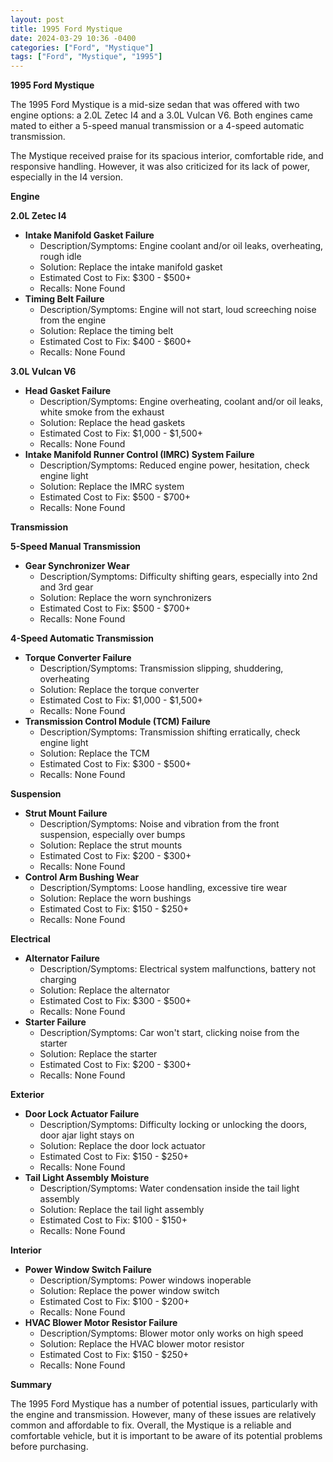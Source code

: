 ```yaml
---
layout: post
title: 1995 Ford Mystique
date: 2024-03-29 10:36 -0400
categories: ["Ford", "Mystique"]
tags: ["Ford", "Mystique", "1995"]
---
```

**1995 Ford Mystique**

The 1995 Ford Mystique is a mid-size sedan that was offered with two engine options: a 2.0L Zetec I4 and a 3.0L Vulcan V6. Both engines came mated to either a 5-speed manual transmission or a 4-speed automatic transmission.

The Mystique received praise for its spacious interior, comfortable ride, and responsive handling. However, it was also criticized for its lack of power, especially in the I4 version.

**Engine**

**2.0L Zetec I4**

* **Intake Manifold Gasket Failure**
    * Description/Symptoms: Engine coolant and/or oil leaks, overheating, rough idle
    * Solution: Replace the intake manifold gasket
    * Estimated Cost to Fix: $300 - $500+
    * Recalls: None Found
* **Timing Belt Failure**
    * Description/Symptoms: Engine will not start, loud screeching noise from the engine
    * Solution: Replace the timing belt
    * Estimated Cost to Fix: $400 - $600+
    * Recalls: None Found

**3.0L Vulcan V6**

* **Head Gasket Failure**
    * Description/Symptoms: Engine overheating, coolant and/or oil leaks, white smoke from the exhaust
    * Solution: Replace the head gaskets
    * Estimated Cost to Fix: $1,000 - $1,500+
    * Recalls: None Found
* **Intake Manifold Runner Control (IMRC) System Failure**
    * Description/Symptoms: Reduced engine power, hesitation, check engine light
    * Solution: Replace the IMRC system
    * Estimated Cost to Fix: $500 - $700+
    * Recalls: None Found

**Transmission**

**5-Speed Manual Transmission**

* **Gear Synchronizer Wear**
    * Description/Symptoms: Difficulty shifting gears, especially into 2nd and 3rd gear
    * Solution: Replace the worn synchronizers
    * Estimated Cost to Fix: $500 - $700+
    * Recalls: None Found

**4-Speed Automatic Transmission**

* **Torque Converter Failure**
    * Description/Symptoms: Transmission slipping, shuddering, overheating
    * Solution: Replace the torque converter
    * Estimated Cost to Fix: $1,000 - $1,500+
    * Recalls: None Found
* **Transmission Control Module (TCM) Failure**
    * Description/Symptoms: Transmission shifting erratically, check engine light
    * Solution: Replace the TCM
    * Estimated Cost to Fix: $300 - $500+
    * Recalls: None Found

**Suspension**

* **Strut Mount Failure**
    * Description/Symptoms: Noise and vibration from the front suspension, especially over bumps
    * Solution: Replace the strut mounts
    * Estimated Cost to Fix: $200 - $300+
    * Recalls: None Found
* **Control Arm Bushing Wear**
    * Description/Symptoms: Loose handling, excessive tire wear
    * Solution: Replace the worn bushings
    * Estimated Cost to Fix: $150 - $250+
    * Recalls: None Found

**Electrical**

* **Alternator Failure**
    * Description/Symptoms: Electrical system malfunctions, battery not charging
    * Solution: Replace the alternator
    * Estimated Cost to Fix: $300 - $500+
    * Recalls: None Found
* **Starter Failure**
    * Description/Symptoms: Car won't start, clicking noise from the starter
    * Solution: Replace the starter
    * Estimated Cost to Fix: $200 - $300+
    * Recalls: None Found

**Exterior**

* **Door Lock Actuator Failure**
    * Description/Symptoms: Difficulty locking or unlocking the doors, door ajar light stays on
    * Solution: Replace the door lock actuator
    * Estimated Cost to Fix: $150 - $250+
    * Recalls: None Found
* **Tail Light Assembly Moisture**
    * Description/Symptoms: Water condensation inside the tail light assembly
    * Solution: Replace the tail light assembly
    * Estimated Cost to Fix: $100 - $150+
    * Recalls: None Found

**Interior**

* **Power Window Switch Failure**
    * Description/Symptoms: Power windows inoperable
    * Solution: Replace the power window switch
    * Estimated Cost to Fix: $100 - $200+
    * Recalls: None Found
* **HVAC Blower Motor Resistor Failure**
    * Description/Symptoms: Blower motor only works on high speed
    * Solution: Replace the HVAC blower motor resistor
    * Estimated Cost to Fix: $150 - $250+
    * Recalls: None Found

**Summary**

The 1995 Ford Mystique has a number of potential issues, particularly with the engine and transmission. However, many of these issues are relatively common and affordable to fix. Overall, the Mystique is a reliable and comfortable vehicle, but it is important to be aware of its potential problems before purchasing.
